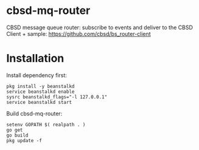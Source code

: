 # cbsd-mq-router

CBSD message queue router: subscribe to events and deliver to the CBSD
Client + sample: https://github.com/cbsd/bs_router-client

# Installation

Install dependency first:

```
pkg install -y beanstalkd
service beanstalkd enable
sysrc beanstalkd_flags="-l 127.0.0.1"
service beanstalkd start
```

Build cbsd-mq-router:

```
setenv GOPATH $( realpath . )
go get
go build
pkg update -f
```

